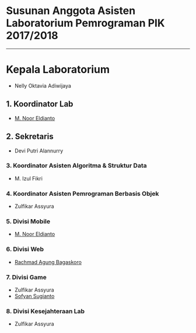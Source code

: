 # Susunan Anggota Asisten Laboratorium Pemrograman PIK 2017/2018
-----------------------------------------------
# Kepala Laboratorium
- Nelly Oktavia Adiwijaya
## 1.  Koordinator Lab
- [M. Noor Eldianto](http://github.com/L007/)
## 2. Sekretaris
- Devi Putri Alannurry 
### 3.  Koordinator Asisten Algoritma & Struktur Data
- M. Izul Fikri
### 4.  Koordinator Asisten Pemrograman Berbasis Objek
- Zulfikar Assyura
### 5. Divisi Mobile
- [M. Noor Eldianto](http://github.com/L007/)
### 6. Divisi Web
- [Rachmad Agung Bagaskoro](https://github.com/rachmadbagas)
### 7. Divisi Game
- Zulfikar Assyura
- [Sofyan Sugianto](http://github.com/artemtech)
### 8. Divisi Kesejahteraan Lab
- Zulfikar Assyura

